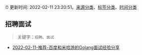 :alarm_clock: 更新时间: 2022-02-11 23:20:51。[来源分类](../README.md)、[标签分类](../TAGS.md)、[时间分类](../TIMELINE.md)

## 招聘面试


> 关键字：`招聘`、`面试`



- [2022-02-11-推荐-百度和米哈游的Golang面试经验分享](https://toutiao.io/k/q0sox0k) 